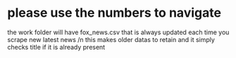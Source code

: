# please use the numbers to navigate

the work folder will have fox_news.csv that is always updated each time you scrape new latest news 
/n this makes older datas to retain and it simply checks title if it is already present